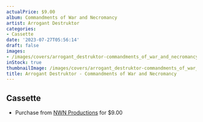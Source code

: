 ```yaml
---
actualPrice: $9.00
album: Commandments of War and Necromancy
artist: Arrogant Destruktor
categories:
- Cassette
date: '2023-07-27T05:56:14'
draft: false
images:
- /images/covers/arrogant_destruktor-commandments_of_war_and_necromancy.png
inStock: true
thumbnailImage: /images/covers/arrogant_destruktor-commandments_of_war_and_necromancy-thumb.png
title: Arrogant Destruktor - Commandments of War and Necromancy
---
```


## Cassette
* Purchase from [NWN Productions](http://shop.nwnprod.com/index.php?route=product/product&path=73&product_id=18024&sort=pd.name&order=ASC) for $9.00
